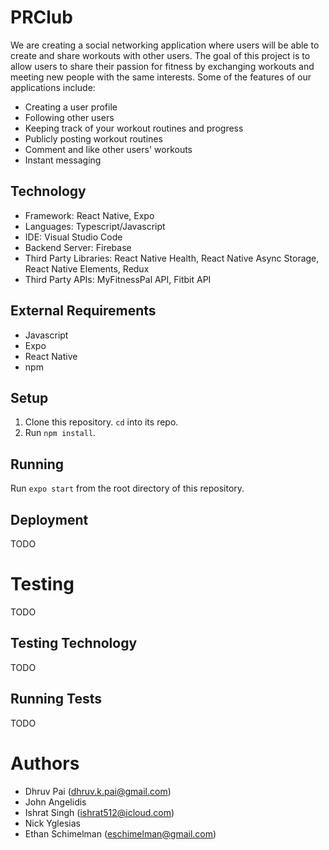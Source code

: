 # PRClub
We are creating a social networking application where users will be able to create and share workouts with other users. The goal of this project is to allow users to share their passion for fitness by exchanging workouts and meeting new people with the same interests. Some of the features of our applications include:
- Creating a user profile
- Following other users
- Keeping track of your workout routines and progress
- Publicly posting workout routines
- Comment and like other users' workouts
- Instant messaging

## Technology
- Framework: React Native, Expo
- Languages: Typescript/Javascript
- IDE: Visual Studio Code
- Backend Server: Firebase
- Third Party Libraries: React Native Health, React Native Async Storage, React Native Elements, Redux
- Third Party APIs: MyFitnessPal API, Fitbit API

## External Requirements
- Javascript
- Expo
- React Native
- npm

## Setup
1. Clone this repository. `cd` into its repo.
2. Run `npm install`.

## Running
Run `expo start` from the root directory of this repository.

## Deployment
TODO

# Testing
TODO

## Testing Technology
TODO

## Running Tests
TODO

# Authors
- Dhruv Pai (dhruv.k.pai@gmail.com)
- John Angelidis
- Ishrat Singh (ishrat512@icloud.com)
- Nick Yglesias
- Ethan Schimelman (eschimelman@gmail.com)
